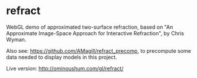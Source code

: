 refract
=======

WebGL demo of approximated two-surface refraction, based on "An Approximate Image-Space Approach for Interactive Refraction", by Chris Wyman.

Also see: https://github.com/AMagill/refract_precomp, to precompute some data needed to display models in this project.

Live version: http://ominoushum.com/gl/refract/
